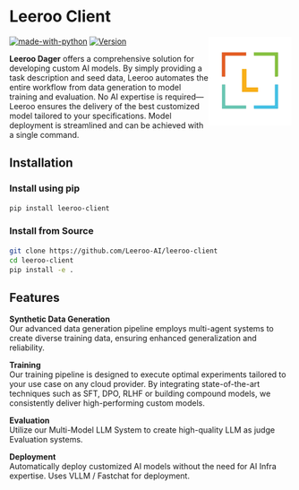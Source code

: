 # Leeroo Client

<img alt="Leeroo logo" src="https://github.com/Leeroo-AI/mergoo/blob/main/static/logo.png?raw=true" width="148" align="right" />

[![made-with-python](https://img.shields.io/badge/Made%20with-Python-green.svg)](#python)
[![Version](https://img.shields.io/pypi/v/mergoo?color=blue)]()

**Leeroo Dager** offers a comprehensive solution for developing custom AI models. By simply providing a task description and seed data, Leeroo automates the entire workflow from data generation to model training and evaluation. No AI expertise is required—Leeroo ensures the delivery of the best customized model tailored to your specifications. Model deployment is streamlined and can be achieved with a single command.

## Installation

### Install using pip

```sh
pip install leeroo-client
```

### Install from Source

```sh
git clone https://github.com/Leeroo-AI/leeroo-client
cd leeroo-client
pip install -e .
```

## Features

**Synthetic Data Generation**    
Our advanced data generation pipeline employs multi-agent systems to create diverse training data, ensuring enhanced generalization and reliability.

**Training**    
Our training pipeline is designed to execute optimal experiments tailored to your use case on any cloud provider. By integrating state-of-the-art techniques such as SFT, DPO, RLHF or building compound models, we consistently deliver high-performing custom models.

**Evaluation**    
Utilize our Multi-Model LLM System to create high-quality LLM as judge Evaluation systems. 

**Deployment**    
Automatically deploy customized AI models without the need for AI Infra expertise. Uses VLLM / Fastchat for deployment. 
